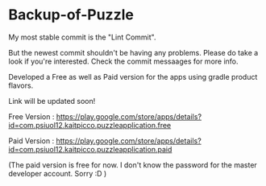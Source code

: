 # Backup-of-Puzzle

My most stable commit is the "Lint Commit".

But the newest commit shouldn't be having any problems. Please do take a look if you're interested. Check the commit messaages for more info.

Developed a Free as well as Paid version for the apps using gradle product flavors.

Link will be updated soon!

Free Version : https://play.google.com/store/apps/details?id=com.psiuol12.kaitpicco.puzzleapplication.free

Paid Version : https://play.google.com/store/apps/details?id=com.psiuol12.kaitpicco.puzzleapplication.paid

(The paid version is free for now. I don't know the password for the master developer account. Sorry :D )
